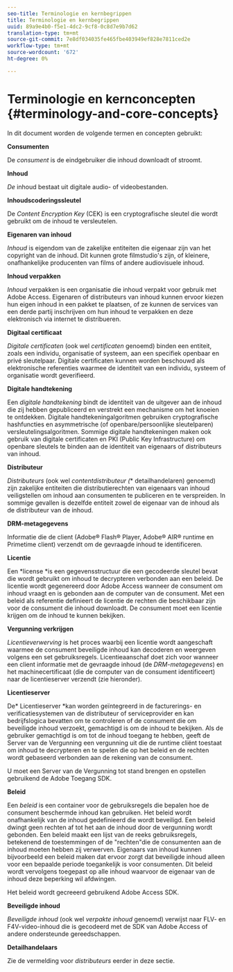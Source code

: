 ```yaml
---
seo-title: Terminologie en kernbegrippen
title: Terminologie en kernbegrippen
uuid: 89a9e4b0-f5e1-4dc2-9cf8-0c8d7e9b7d62
translation-type: tm+mt
source-git-commit: 7e8df034035fe465fbe403949ef828e7811ced2e
workflow-type: tm+mt
source-wordcount: '672'
ht-degree: 0%

---
```



# Terminologie en kernconcepten {#terminology-and-core-concepts}

In dit document worden de volgende termen en concepten gebruikt:

**Consumenten**

De *consument* is de eindgebruiker die inhoud downloadt of stroomt.

**Inhoud**

*De* inhoud bestaat uit digitale audio- of videobestanden.

**Inhoudscoderingssleutel**

De *Content Encryption Key* (CEK) is een cryptografische sleutel die wordt gebruikt om de inhoud te versleutelen.

**Eigenaren van inhoud**

*Inhoud* is eigendom van de zakelijke entiteiten die eigenaar zijn van het copyright van de inhoud. Dit kunnen grote filmstudio&#39;s zijn, of kleinere, onafhankelijke producenten van films of andere audiovisuele inhoud.

**Inhoud verpakken**

*Inhoud* verpakken is een organisatie die inhoud verpakt voor gebruik met Adobe Access. Eigenaren of distributeurs van inhoud kunnen ervoor kiezen hun eigen inhoud in een pakket te plaatsen, of ze kunnen de services van een derde partij inschrijven om hun inhoud te verpakken en deze elektronisch via internet te distribueren.

**Digitaal certificaat**

*Digitale certificaten*  (ook wel  *certificaten* genoemd) binden een entiteit, zoals een individu, organisatie of systeem, aan een specifiek openbaar en privé sleutelpaar. Digitale certificaten kunnen worden beschouwd als elektronische referenties waarmee de identiteit van een individu, systeem of organisatie wordt geverifieerd.

**Digitale handtekening**

Een *digitale handtekening* bindt de identiteit van de uitgever aan de inhoud die zij hebben gepubliceerd en verstrekt een mechanisme om het knoeien te ontdekken. Digitale handtekeningalgoritmen gebruiken cryptografische hashfuncties en asymmetrische (of openbare/persoonlijke sleutelparen) versleutelingsalgoritmen. Sommige digitale handtekeningen maken ook gebruik van digitale certificaten en PKI (Public Key Infrastructure) om openbare sleutels te binden aan de identiteit van eigenaars of distributeurs van inhoud.

**Distributeur**

*Distributeurs*  (ook wel  *contentdistributeur (** detailhandelaren) genoemd) zijn zakelijke entiteiten die distributierechten van eigenaars van inhoud veiligstellen om inhoud aan consumenten te publiceren en te verspreiden. In sommige gevallen is dezelfde entiteit zowel de eigenaar van de inhoud als de distributeur van de inhoud.

**DRM-metagegevens**

Informatie die de client (Adobe® Flash® Player, Adobe® AIR® runtime en Primetime client) verzendt om de gevraagde inhoud te identificeren.

**Licentie**

Een *license *is een gegevensstructuur die een gecodeerde sleutel bevat die wordt gebruikt om inhoud te decrypteren verbonden aan een beleid. De licentie wordt gegenereerd door Adobe Access wanneer de consument om inhoud vraagt en is gebonden aan de computer van de consument. Met een beleid als referentie definieert de licentie de rechten die beschikbaar zijn voor de consument die inhoud downloadt. De consument moet een licentie krijgen om de inhoud te kunnen bekijken.

**Vergunning verkrijgen**

*Licentieverwerving* is het proces waarbij een licentie wordt aangeschaft waarmee de consument beveiligde inhoud kan decoderen en weergeven volgens een set gebruiksregels. Licentieaanschaf doet zich voor wanneer een client informatie met de gevraagde inhoud (de *DRM-metagegevens*) en het machinecertificaat (die de computer van de consument identificeert) naar de licentieserver verzendt (zie hieronder).

**Licentieserver**

De* Licentieserver *kan worden geïntegreerd in de facturerings- en verificatiesystemen van de distributeur of serviceprovider en kan bedrijfslogica bevatten om te controleren of de consument die om beveiligde inhoud verzoekt, gemachtigd is om de inhoud te bekijken. Als de gebruiker gemachtigd is om tot de inhoud toegang te hebben, geeft de Server van de Vergunning een vergunning uit die de runtime cliënt toestaat om inhoud te decrypteren en te spelen die op het beleid en de rechten wordt gebaseerd verbonden aan de rekening van de consument.

U moet een Server van de Vergunning tot stand brengen en opstellen gebruikend de Adobe Toegang SDK.

**Beleid**

Een *beleid* is een container voor de gebruiksregels die bepalen hoe de consument beschermde inhoud kan gebruiken. Het beleid wordt onafhankelijk van de inhoud gedefinieerd die wordt beveiligd. Een beleid dwingt geen rechten af tot het aan de inhoud door de vergunning wordt gebonden. Een beleid maakt een lijst van de reeks gebruiksregels, betekenend de toestemmingen of de &quot;rechten&quot;die de consumenten aan de inhoud moeten hebben zij verwerven. Eigenaars van inhoud kunnen bijvoorbeeld een beleid maken dat ervoor zorgt dat beveiligde inhoud alleen voor een bepaalde periode toegankelijk is voor consumenten. Dit beleid wordt vervolgens toegepast op alle inhoud waarvoor de eigenaar van de inhoud deze beperking wil afdwingen.

Het beleid wordt gecreeerd gebruikend Adobe Access SDK.

**Beveiligde inhoud**

*Beveiligde inhoud*  (ook wel  *verpakte inhoud* genoemd) verwijst naar FLV- en F4V-video-inhoud die is gecodeerd met de SDK van Adobe Access of andere ondersteunde gereedschappen.

**Detailhandelaars**

Zie de vermelding voor *distributeurs* eerder in deze sectie.
